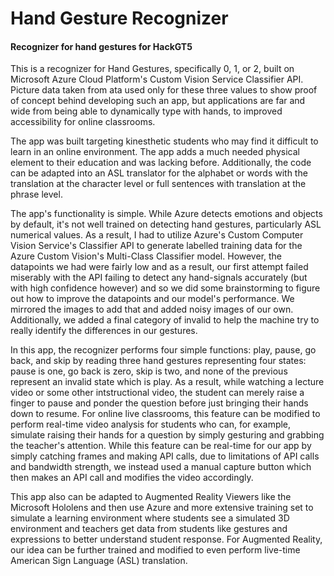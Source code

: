 # Hand Gesture Recognizer
#### Recognizer for hand gestures for HackGT5

This is a recognizer for Hand Gestures, specifically 0, 1, or 2, built on Microsoft Azure Cloud Platform's Custom Vision Service Classifier API. Picture data taken from ata used only for these three values to show proof of concept behind developing such an app, but applications are far and wide from being able to dynamically type with hands, to improved accessibility for online classrooms.

The app was built targeting kinesthetic students who may find it difficult to learn in an online environment. The app adds a much needed physical element to their education and was lacking before. Additionally, the code can be adapted into an ASL translator for the alphabet or words with the translation at the character level or full sentences with translation at the phrase level.

The app's functionality is simple. While Azure detects emotions and objects by default, it's not well trained on detecting hand gestures, particularly ASL numerical values. As a result, I had to utilize Azure's Custom Computer Vision Service's Classifier API to generate labelled training data for the Azure Custom Vision's Multi-Class Classifier model. However, the datapoints we had were fairly low and as a result, our first attempt failed miserably with the API failing to detect any hand-signals accurately (but with high confidence however) and so we did some brainstorming to figure out how to improve the datapoints and our model's performance. We mirrored the images to add that and added noisy images of our own. Additionally, we added a final category of invalid to help the machine try to really identify the differences in our gestures.

In this app, the recognizer performs four simple functions: play, pause, go back, and skip by reading three hand gestures representing four states: pause is one, go back is zero, skip is two, and none of the previous represent an invalid state which is play. As a result, while watching a lecture video or some other intstructional video, the student can merely raise a finger to pause and ponder the question before just bringing their hands down to resume. For online live classrooms, this feature can be modified to perform real-time video analysis for students who can, for example, simulate raising their hands for a question by simply gesturing and grabbing the teacher's attention. While this feature can be real-time for our app by simply catching frames and making API calls, due to limitations of API calls and bandwidth strength, we instead used a manual capture button which then makes an API call and modifies the video accordingly. 

This app also can be adapted to Augmented Reality Viewers like the Microsoft Hololens and then use Azure and more extensive training set to simulate a learning environment where students see a simulated 3D environment and teachers get data from students like gestures and expressions to better understand student response. For Augmented Reality, our idea can be further trained and modified to even perform live-time American Sign Language (ASL) translation. 
